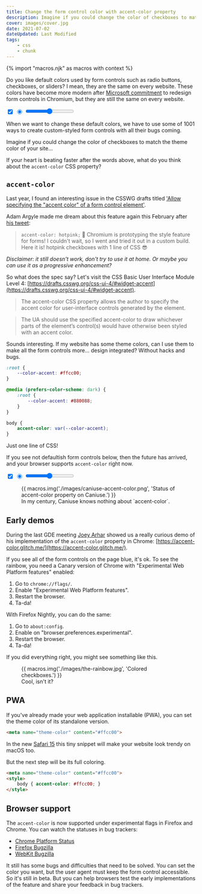 ```yaml
---
title: Change the form control color with accent-color property
description: Imagine if you could change the color of checkboxes to match the theme color of your site...
cover: images/cover.jpg
date: 2021-07-02
dateUpdated: Last Modified
tags:
    - css
    - chunk
---
```


{% import "macros.njk" as macros with context %}

Do you like default colors used by form controls such as radio buttons, checkboxes, or sliders? I mean, they are the same on every website. These colors have become more modern after [Microsoft commitment](https://blogs.windows.com/msedgedev/2019/10/15/form-controls-microsoft-edge-chromium/) to redesign form controls in Chromium, but they are still the same on every website.

<p>
    <input type="checkbox" checked>
    <input type="radio" checked>
    <input type="range">
</p>

When we want to change these default colors, we have to use some of 1001 ways to create custom-styled form controls with all their bugs coming.

Imagine if you could change the color of checkboxes to match the theme color of your site...

If your heart is beating faster after the words above, what do you think about the `accent-color` CSS property?

## `accent-color`

Last year, I found an interesting issue in the CSSWG drafts titled ['Allow specifying the "accent color" of a form control element'](https://github.com/w3c/csswg-drafts/issues/5187).

Adam Argyle made me dream about this feature again this February after [his tweet](https://twitter.com/argyleink/status/1360022120810483715):

> `accent-color: hotpink;` 🎉
Chromium is prototyping the style feature for forms! I couldn't wait, so I went and tried it out in a custom build. Here it is!
hotpink checkboxes with 1 line of CSS 😎

*Disclaimer: it still doesn't work, don't try to use it at home. Or maybe you can use it as a progressive enhancement?*

So what does the spec say? Let's visit the CSS Basic User Interface Module Level 4: [https://drafts.csswg.org/css-ui-4/#widget-accent](https://drafts.csswg.org/css-ui-4/#widget-accent).

> The accent-color CSS property allows the author to specify the accent color for user-interface controls generated by the element.

> The UA should use the specified accent-color to draw whichever parts of the element’s control(s) would have otherwise been styled with an accent color.

Sounds interesting. If my website has some theme colors, can I use them to make all the form controls more... design integrated? Without hacks and bugs.

```css
:root {
    --color-accent: #ffcc00;
}

@media (prefers-color-scheme: dark) {
    :root {
        --color-accent: #880088;
    }
}

body {
    accent-color: var(--color-accent);
}
```

Just one line of CSS!

If you see not defaultish form controls below, then the future has arrived, and your browser supports `accent-color` right now.

<p style="accent-color: var(--color-accent);">
    <input type="checkbox" checked>
    <input type="radio" checked>
    <input type="range">
</p>

<figure >
    {{ macros.img('./images/caniuse-accent-color.png', 'Status of accent-color property on Caniuse.') }}
    <figcaption>
        In my century, Caniuse knows nothing about `accent-color`.
    </figcaption>
</figure>

## Early demos

During the last GDE meeting [Joey Arhar](https://twitter.com/JosephArhar) showed us a really curious demo of his implementation of the `accent-color` property in Chrome: [https://accent-color.glitch.me/](https://accent-color.glitch.me/).

If you see all of the form controls on the page blue, it's ok. To see the rainbow, you need a Canary version of Chrome with "Experimental Web Platform features" enabled:

1. Go to `chrome://flags/`.
2. Enable "Experimental Web Platform features".
3. Restart the browser.
4. Ta-da!

With Firefox Nightly, you can do the same:

1. Go to `about:config`.
2. Enable on "browser.preferences.experimental".
3. Restart the browser.
4. Ta-da!

If you did everything right, you might see something like this.

<figure >
    {{ macros.img('./images/the-rainbow.jpg', 'Colored checkboxes.') }}
    <figcaption>
        Cool, isn't it?
    </figcaption>
</figure>

## PWA

If you've already made your web application installable (PWA), you can set the theme color of its standalone version.

```html
<meta name="theme-color" content="#ffcc00">
```

In the new [Safari 15](https://developer.apple.com/documentation/safari-release-notes/safari-15-beta-release-notes#HTML) this tiny snippet will make your website look trendy on macOS too.

But the next step will be its full coloring.

```html
<meta name="theme-color" content="#ffcc00">
<style>
    body { accent-color: #ffcc00; }
</style>
```

## Browser support

The `accent-color` is now supported under experimental flags in Firefox and Chrome. You can watch the statuses in bug trackers:

- [Chrome Platform Status](https://chromestatus.com/feature/4752739957473280)
- [Firefox Bugzilla](https://bugzilla.mozilla.org/show_bug.cgi?id=1705605)
- [WebKit Bugzilla](https://bugs.webkit.org/show_bug.cgi?id=227587)

It still has some bugs and difficulties that need to be solved. You can set the color you want, but the user agent must keep the form control accessible. So it's still in beta. But you can help browsers test the early implementations of the feature and share your feedback in bug trackers.
